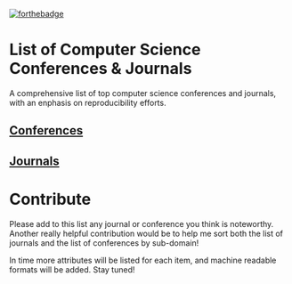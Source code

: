 [![forthebadge](http://forthebadge.com/images/badges/made-with-crayons.svg)](http://forthebadge.com)

# List of Computer Science Conferences & Journals

A comprehensive list of top computer science conferences and journals, with an enphasis on reproducibility efforts.

## [Conferences](conferences.md)
## [Journals](journals.md)

# Contribute

Please add to this list any journal or conference you think is noteworthy. Another really helpful contribution would be to help me sort both the list of journals and the list of conferences by sub-domain!

In time more attributes will be listed for each item, and machine readable formats will be added. Stay tuned!
